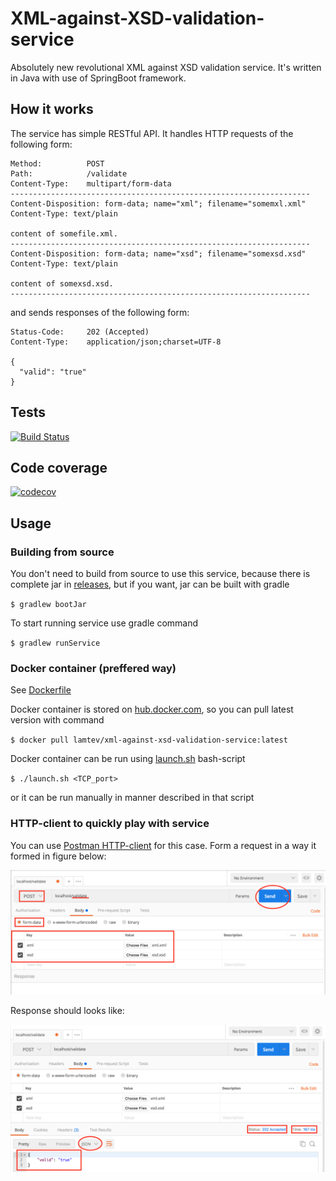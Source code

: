 # XML-against-XSD-validation-service

Absolutely new revolutional XML against XSD validation service. It's written in Java with use of SpringBoot framework.

## How it works

The service has simple RESTful API. It handles HTTP requests of the following form:
```
Method:          POST
Path:            /validate
Content-Type:    multipart/form-data
-------------------------------------------------------------------
Content-Disposition: form-data; name="xml"; filename="somemxl.xml"
Content-Type: text/plain

content of somefile.xml.
-------------------------------------------------------------------
Content-Disposition: form-data; name="xsd"; filename="somexsd.xsd"
Content-Type: text/plain

content of somexsd.xsd.
-------------------------------------------------------------------
```

and sends responses of the following form:
```
Status-Code:     202 (Accepted)
Content-Type:    application/json;charset=UTF-8

{
  "valid": "true"
}
```

## Tests 
[![Build Status](https://travis-ci.org/lamtev/XML-against-XSD-validation-service.svg?branch=master)](https://travis-ci.org/lamtev/XML-against-XSD-validation-service)

## Code coverage 
[![codecov](https://codecov.io/gh/lamtev/XML-against-XSD-validation-service/branch/master/graph/badge.svg)](https://codecov.io/gh/lamtev/XML-against-XSD-validation-service)

## Usage

### Building from source

You don't need to build from source to use this service, because there is complete jar in [releases](https://github.com/lamtev/XML-against-XSD-validation-service/releases), but if you want, jar can be built with gradle 
 
`$ gradlew bootJar`

To start running service use gradle command

`$ gradlew runService`

### Docker container (preffered way)

See [Dockerfile](https://github.com/lamtev/XML-against-XSD-validation-service/blob/master/Dockerfile)

Docker container is stored on [hub.docker.com](https://hub.docker.com/r/lamtev/xml-against-xsd-validation-service/), so you can pull latest version with command

`$ docker pull lamtev/xml-against-xsd-validation-service:latest`

Docker container can be run using [launch.sh](https://github.com/lamtev/XML-against-XSD-validation-service/blob/master/launch.sh) bash-script 

`$ ./launch.sh <TCP_port>`

or it can be run manually in manner described in that script

### HTTP-client to quickly play with service

You can use [Postman HTTP-client](https://www.getpostman.com/) for this case. Form a request in a way it formed in figure below:

![Request](/figs/request.png)

Response should looks like:

![Response](/figs/response.png)
